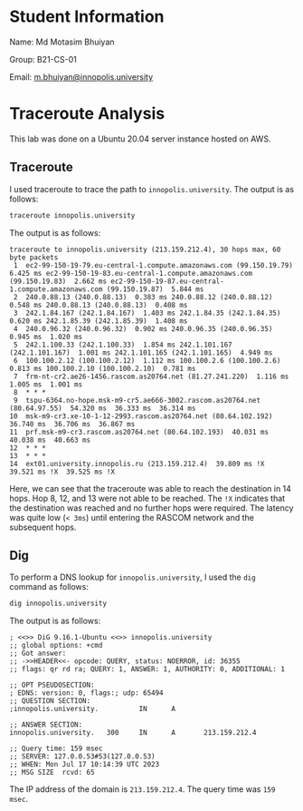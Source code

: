 # Student Information
Name: Md Motasim Bhuiyan

Group: B21-CS-01

Email: m.bhuiyan@innopolis.university

# Traceroute Analysis
This lab was done on a Ubuntu 20.04 server instance hosted on AWS. 

## Traceroute
I used traceroute to trace the path to `innopolis.university`. The output is as follows:
```bash
traceroute innopolis.university
```
The output is as follows:
```
traceroute to innopolis.university (213.159.212.4), 30 hops max, 60 byte packets
 1  ec2-99-150-19-79.eu-central-1.compute.amazonaws.com (99.150.19.79)  6.425 ms ec2-99-150-19-83.eu-central-1.compute.amazonaws.com (99.150.19.83)  2.662 ms ec2-99-150-19-87.eu-central-1.compute.amazonaws.com (99.150.19.87)  5.844 ms
 2  240.0.88.13 (240.0.88.13)  0.383 ms 240.0.88.12 (240.0.88.12)  0.548 ms 240.0.88.13 (240.0.88.13)  0.408 ms
 3  242.1.84.167 (242.1.84.167)  1.403 ms 242.1.84.35 (242.1.84.35)  0.620 ms 242.1.85.39 (242.1.85.39)  1.408 ms
 4  240.0.96.32 (240.0.96.32)  0.902 ms 240.0.96.35 (240.0.96.35)  0.945 ms  1.020 ms
 5  242.1.100.33 (242.1.100.33)  1.854 ms 242.1.101.167 (242.1.101.167)  1.001 ms 242.1.101.165 (242.1.101.165)  4.949 ms
 6  100.100.2.12 (100.100.2.12)  1.112 ms 100.100.2.6 (100.100.2.6)  0.813 ms 100.100.2.10 (100.100.2.10)  0.781 ms
 7  frm-nt-cr2.ae26-1456.rascom.as20764.net (81.27.241.220)  1.116 ms  1.005 ms  1.001 ms
 8  * * *
 9  tspu-6364.no-hope.msk-m9-cr5.ae666-3002.rascom.as20764.net (80.64.97.55)  54.320 ms  36.333 ms  36.314 ms
10  msk-m9-cr3.xe-10-1-12-2993.rascom.as20764.net (80.64.102.192)  36.740 ms  36.706 ms  36.867 ms
11  prf.msk-m9-cr3.rascom.as20764.net (80.64.102.193)  40.031 ms  40.038 ms  40.663 ms
12  * * *
13  * * *
14  ext01.university.innopolis.ru (213.159.212.4)  39.809 ms !X  39.521 ms !X  39.525 ms !X
```

Here, we can see that the traceroute was able to reach the destination in 14 hops. Hop 8, 12, and 13 were not able to be reached. The `!X` indicates that the destination was reached and no further hops were required. The latency was quite low (`< 3ms`) until entering the RASCOM network and the subsequent hops.

## Dig
To perform a DNS lookup for `innopolis.university`, I used the `dig` command as follows:
```bash
dig innopolis.university
```
The output is as follows:
```
; <<>> DiG 9.16.1-Ubuntu <<>> innopolis.university
;; global options: +cmd
;; Got answer:
;; ->>HEADER<<- opcode: QUERY, status: NOERROR, id: 36355
;; flags: qr rd ra; QUERY: 1, ANSWER: 1, AUTHORITY: 0, ADDITIONAL: 1

;; OPT PSEUDOSECTION:
; EDNS: version: 0, flags:; udp: 65494
;; QUESTION SECTION:
;innopolis.university.          IN      A

;; ANSWER SECTION:
innopolis.university.   300     IN      A       213.159.212.4

;; Query time: 159 msec
;; SERVER: 127.0.0.53#53(127.0.0.53)
;; WHEN: Mon Jul 17 10:14:39 UTC 2023
;; MSG SIZE  rcvd: 65
```
The IP address of the domain is `213.159.212.4`. The query time was `159 msec`.
